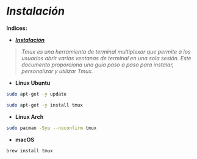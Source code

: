 <!-- Autor: Daniel Benjamin Perez Morales -->
<!-- GitHub: https://github.com/DanielPerezMoralesDev13 -->
<!-- Correo electrónico: danielperezdev@proton.me -->

# **_Instalación_**

**Indices:**

- [**_Instalación_**](#instalación)

> _Tmux es una herramienta de terminal multiplexor que permite a los usuarios abrir varias ventanas de terminal en una sola sesión. Este documento proporciona una guía paso a paso para instalar, personalizar y utilizar Tmux._
>
- **Linux Ubuntu**

```bash
sudo apt-get -y update
```

```bash
sudo apt-get -y install tmux
```

- **Linux Arch**

```bash
sudo pacman -Syu --noconfirm tmux
```

- **macOS**

```bash
brew install tmux
```
